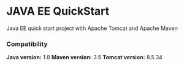 # JAVA EE QuickStart

Java EE quick start project with Apache Tomcat and Apache Maven

### Compatibility

**Java version:** 1.8
**Maven version:** 3.5
**Tomcat version:** 8.5.34
